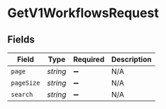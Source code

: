 # GetV1WorkflowsRequest


## Fields

| Field              | Type               | Required           | Description        |
| ------------------ | ------------------ | ------------------ | ------------------ |
| `page`             | *string*           | :heavy_minus_sign: | N/A                |
| `pageSize`         | *string*           | :heavy_minus_sign: | N/A                |
| `search`           | *string*           | :heavy_minus_sign: | N/A                |